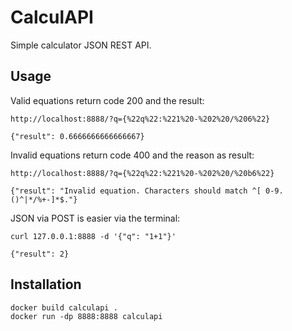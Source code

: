 # CalculAPI
Simple calculator JSON REST API.

## Usage

Valid equations return code 200 and the result:

    http://localhost:8888/?q={%22q%22:%221%20-%202%20/%206%22}

    {"result": 0.6666666666666667}

Invalid equations return code 400 and the reason as result:

    http://localhost:8888/?q={%22q%22:%221%20-%202%20/%20b6%22}

    {"result": "Invalid equation. Characters should match ^[ 0-9.()^|*/%+-]*$."}

JSON via POST is easier via the terminal:

    curl 127.0.0.1:8888 -d '{"q": "1+1"}'

    {"result": 2}

## Installation

    docker build calculapi .
    docker run -dp 8888:8888 calculapi
